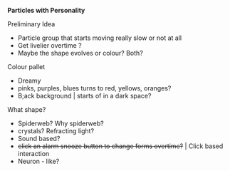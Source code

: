 **Particles with Personality**

Preliminary Idea
- Particle group that starts moving really slow or not at all
- Get livelier overtime ? 
- Maybe the shape evolves or colour? Both? 

Colour pallet
- Dreamy
- pinks, purples, blues turns to red, yellows, oranges? 
- B;ack background | starts of in a dark space? 

What shape? 
- Spiderweb? Why spiderweb? 
- crystals? Refracting light? 
- Sound based? 
- ~~click an alarm snooze button to change forms overtime?~~ | Click based interaction 
- Neuron - like? 